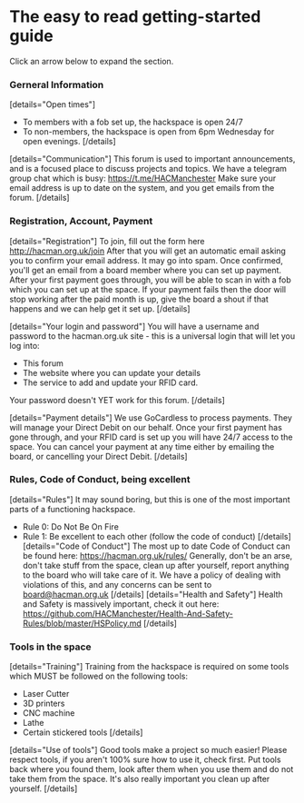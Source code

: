 # The easy to read getting-started guide
Click an arrow below to expand the section.

### Gerneral Information

[details="Open times"]
* To members with a fob set up, the hackspace is open 24/7
* To non-members, the hackspace is open from 6pm Wednesday for open evenings. 
[/details]

[details="Communication"]
This forum is used to important announcements, and is a focused place to discuss projects and topics.
We have a telegram group chat which is busy: https://t.me/HACManchester
Make sure your email address is up to date on the system, and you get emails from the forum.
[/details]

### Registration, Account, Payment
[details="Registration"]
To join, fill out the form here http://hacman.org.uk/join
After that you will get an automatic email asking you to confirm your email address. It may go into spam.
Once confirmed, you'll get an email from a board member where you can set up payment. 
After your first payment goes through, you will be able to scan in with a fob which you can set up at the space. 
If your payment fails then the door will stop working after the paid month is up, give the board a shout if that happens and we can help get it set up.
[/details]

[details="Your login and password"]
You will have a username and password to the hacman.org.uk site - this is a universal login that will let you log into: 
* This forum
* The website where you can update your details 
* The service to add and update your RFID card.

Your password doesn't YET work for this forum.
[/details]

[details="Payment details"]
We use GoCardless to process payments. They will manage your Direct Debit on our behalf. 
Once your first payment has gone through, and your RFID card is set up you will have 24/7 access to the space. You can cancel your payment at any time either by emailing the board, or cancelling your Direct Debit. 
[/details]

### Rules, Code of Conduct, being excellent
[details="Rules"]
It may sound boring, but this is one of the most important parts of a functioning hackspace. 
* Rule 0: Do Not Be On Fire
* Rule 1: Be excellent to each other (follow the code of conduct)
[/details]
[details="Code of Conduct"]
The most up to date Code of Conduct can be found here: https://hacman.org.uk/rules/
Generally, don't be an arse, don't take stuff from the space, clean up after yourself, report anything to the board who will take care of it.
We have a policy of dealing with violations of this, and any concerns can be sent to board@hacman.org.uk
[/details]
[details="Health and Safety"]
Health and Safety is massively important, check it out here: https://github.com/HACManchester/Health-And-Safety-Rules/blob/master/HSPolicy.md
[/details]

### Tools in the space
[details="Training"]
Training from the hackspace is required on some tools which MUST be followed on the following tools:
* Laser Cutter
* 3D printers
* CNC machine
* Lathe
* Certain stickered tools
[/details]

[details="Use of tools"]
Good tools make a project so much easier! 
Please respect tools, if you aren't 100% sure how to use it, check first. 
Put tools back where you found them, look after them when you use them and do not take them from the space.
It's also really important you clean up after yourself. 
[/details]



